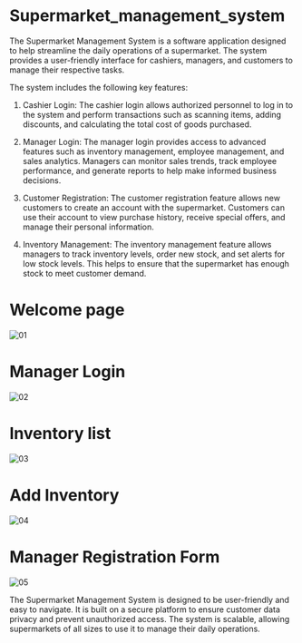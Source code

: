 # Supermarket_management_system

The Supermarket Management System is a software application designed to help streamline the daily operations of a supermarket. The system provides a user-friendly interface for cashiers, managers, and customers to manage their respective tasks.

The system includes the following key features:

1. Cashier Login: The cashier login allows authorized personnel to log in to the system and perform transactions such as scanning items, adding discounts, and calculating the total cost of goods purchased.

2. Manager Login: The manager login provides access to advanced features such as inventory management, employee management, and sales analytics. Managers can monitor sales trends, track employee performance, and generate reports to help make informed business decisions.

3. Customer Registration: The customer registration feature allows new customers to create an account with the supermarket. Customers can use their account to view purchase history, receive special offers, and manage their personal information.

4. Inventory Management: The inventory management feature allows managers to track inventory levels, order new stock, and set alerts for low stock levels. This helps to ensure that the supermarket has enough stock to meet customer demand.

# Welcome page

![01](https://user-images.githubusercontent.com/125510739/235749582-6ab6653e-c725-44aa-8760-4321f3d2214b.png)

# Manager Login

![02](https://user-images.githubusercontent.com/125510739/235749782-6e390bd1-de05-4c12-9c2c-02b4c9424456.png)

# Inventory list

![03](https://user-images.githubusercontent.com/125510739/235750265-204451f5-e749-48c4-b9b9-7e22e6784e96.png)

# Add Inventory

![04](https://user-images.githubusercontent.com/125510739/235750343-27eafb21-dba8-4f5a-be1c-2638367e9828.png)

# Manager Registration Form

![05](https://user-images.githubusercontent.com/125510739/235751010-b8edbbd8-27ec-4b81-878d-18a877b7fdc3.png)


The Supermarket Management System is designed to be user-friendly and easy to navigate. It is built on a secure platform to ensure customer data privacy and prevent unauthorized access. The system is scalable, allowing supermarkets of all sizes to use it to manage their daily operations.
